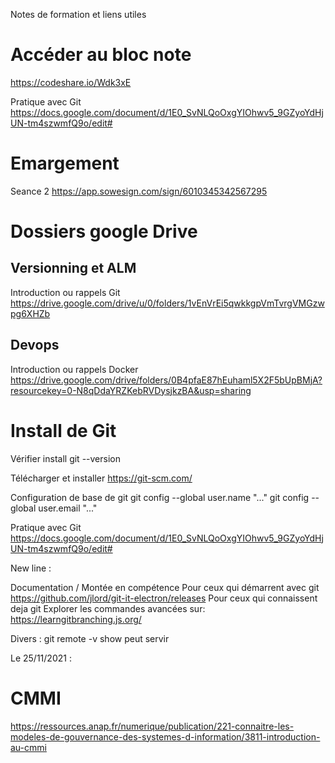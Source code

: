 Notes de formation et liens utiles

# Accéder au bloc note
https://codeshare.io/Wdk3xE

Pratique avec Git
https://docs.google.com/document/d/1E0_SvNLQoOxgYIOhwv5_9GZyoYdHjUN-tm4szwmfQ9o/edit#

# Emargement
Seance 2
https://app.sowesign.com/sign/6010345342567295

# Dossiers google Drive

## Versionning et ALM
Introduction ou rappels Git 
https://drive.google.com/drive/u/0/folders/1vEnVrEi5qwkkgpVmTvrgVMGzwpg6XHZb

## Devops
Introduction ou rappels Docker
https://drive.google.com/drive/folders/0B4pfaE87hEuhaml5X2F5bUpBMjA?resourcekey=0-N8qDdaYRZKebRVDysjkzBA&usp=sharing

# Install de Git
Vérifier install
git --version

Télécharger et installer
https://git-scm.com/

Configuration de base de git
git config --global user.name "..."
git config --global user.email "..."

Pratique avec Git
https://docs.google.com/document/d/1E0_SvNLQoOxgYIOhwv5_9GZyoYdHjUN-tm4szwmfQ9o/edit#


New line :

Documentation / Montée en compétence
Pour ceux qui démarrent avec git
https://github.com/jlord/git-it-electron/releases
Pour ceux qui connaissent deja git
Explorer les commandes avancées sur:
https://learngitbranching.js.org/

Divers : git remote -v show peut servir

Le 25/11/2021 : 

# CMMI

https://ressources.anap.fr/numerique/publication/221-connaitre-les-modeles-de-gouvernance-des-systemes-d-information/3811-introduction-au-cmmi


